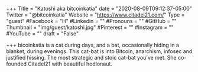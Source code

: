 +++
Title = "Katoshi aka bitcoinkatia"
date = "2020-08-09T09:12:37-05:00"
Twitter = "@bitcoinkatia"
Website = "https://www.citadel21.com/"
Type = "guest"
#Facebook = "H"
#Linkedin = ""
#Pronouns = ""
#GitHub = ""
Thumbnail = "img/guest/katoshi.jpg"
#Pinterest = ""
#Instagram = ""
#YouTube = ""
draft = "False"

+++
bicoinkatia is a cat during days, and a bat, occasionally hiding in a blanket, during evenings. This cat-bat is into Bitcoin, anarchism, infosec and justified hissing. The most strategic and stoic cat-bat you’ve met. She co-founded Citadel21 with beautiful hodlonaut.
